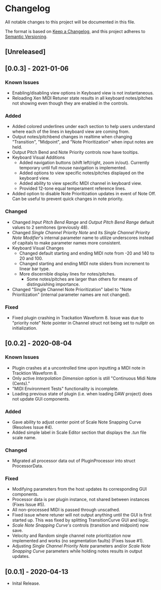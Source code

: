 # Changelog

All notable changes to this project will be documented in this file.

The format is based on [Keep a Changelog](https://keepachangelog.com/en/1.0.0/),
and this project adheres to [Semantic Versioning](https://semver.org/spec/v2.0.0.html).

## [Unreleased]

## [0.0.3] - 2021-01-06

### Known Issues

- Enabling/disabling view options in Keyboard view is not instantaneous.
- Reloading Xen MIDI Retuner state results in all keyboard notes/pitches not showing even though they are enabled in the controls.

### Added

- Added colored underlines under each section to help users understand where each of the lines in keyboard view are coming from.
- Output notes/pitchbend changes in realtime when changing "Transition", "Midpoint", and "Note Prioritization" when input notes are held.
- Output Pitch Bend and Note Priority controls now have tooltips.
- Keyboard Visual Additions
  - Added navigation buttons (shift left/right, zoom in/out). Currently temporary until full mouse navigation is implemented.
  - Added options to view specific notes/pitches displayed on the keyboard view.
  - Added ability to view specific MIDI channel in keyboard view.
  - Provided 12-tone equal temperament reference lines.
- Added option to disable Note Prioritization updates in event of Note Off. Can be useful to prevent quick changes in note priority.

### Changed

- Changed _Input Pitch Bend Range_ and _Output Pitch Bend Range_ default values to 2 semitones (previously 48).
- Changed _Single Channel Priority Note_ and its _Single Channel Priority Note Modifier_'s internal parameter name to utilize underscores instead of capitals to make parameter names more consistent.
- Keyboard Visual Changes
  - Changed default starting and ending MIDI note from -20 and 140 to 20 and 100.
  - Changed starting and ending MIDI note sliders from increment to linear bar type.
  - More discernible display lines for notes/pitches.
    - Some notes/pitches are larger than others for means of distinguishing importance.
- Changed "Single Channel Note Prioritization" label to "Note Prioritization" (internal parameter names are not changed).

### Fixed

- Fixed plugin crashing in Trackation Waveform 8. Issue was due to "priority note" Note pointer in Channel struct not being set to nullptr on initialization.

## [0.0.2] - 2020-08-04

### Known Issues

- Plugin crashes at a uncontrolled time upon inputting a MIDI note in Tracktion Waveform 8.
- Only active _Interpolation Dimension_ option is still "Continuous Midi Note (Cents)."
- "MIDI Environment Tests" functionality is incomplete.
- Loading previous state of plugin (i.e. when loading DAW project) does not update GUI components.

### Added

- Gave ability to adjust center point of Scale Note Snapping Curve (Resolves Issue #4).
- Added simple label in Scale Editor section that displays the _.tun_ file scale name.

### Changed

- Migrated all processor data out of PluginProcessor into struct ProcessorData.

### Fixed

- Modifying parameters from the host updates its corresponding GUI components.
- Processor data is per plugin instance, not shared between instances (Fixes Issue #5).
- All non-processed MIDI is passed through unscathed.
- Fixed issue where retuner will not output anything until the GUI is first started up. This was fixed by splitting TransitionCurve GUI and logic.
- _Scale Note Snapping Curve's_ controls (transition and midpoint) now save.
- Velocity and Random single channel note prioritization now implemented and works (no segmentation faults) (Fixes Issue #1).
- Adjusting _Single Channel Priority Note_ parameters and/or _Scale Note Snapping Curve_ parameters while holding notes results in output updates.

## [0.0.1] - 2020-04-13

- Inital Release.
